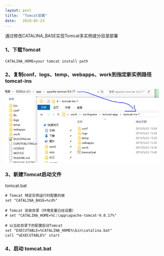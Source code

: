 ```yaml
---
layout: post
title:  "Tomcat部署"
date:   2019-05-23
---
```


通过修改CATALINA_BASE实现Tomcat多实例或分目录部署

### 1、下载Tomcat

`CATALINA_HOME=your tomcat install path`


### 2、复制conf、logs、temp、webapps、work到指定新实例路径tomcat-ins

![](/assets/tomcat-1.png)

### 3、新建Tomcat启动文件

tomcat.bat
```
# Tomcat 特定实例运行时配置的根
set "CATALINA_BASE=%cd%"

# Tomcat 安装目录（环境变量已经设置）
# set "CATALINA_HOME=%C:\app\apache-tomcat-9.0.17%"

# 以当前目录下的配置启动Tomcat
set "EXECUTABLE=%CATALINA_HOME%\bin\catalina.bat"
call "%EXECUTABLE%" start
```

### 4、启动 tomcat.bat












